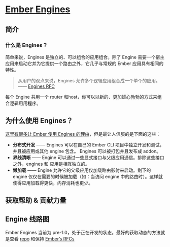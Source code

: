 # [Ember Engines](http://ember-engines.com/)

## 简介

### 什么是 Engines？

简单来说，Engines 是独立的、可以组合的应用组合。除了 Engine 需要一个宿主应用来启动它并为它提供一个路由之外，它几乎与常规的 Ember 应用具有相同的特性。

> 从用户的观点来说，Engines 允许多个逻辑应用组合成一个单个的应用。 —— [Engines RFC](https://github.com/emberjs/rfcs/blob/master/text/0010-engines.md)


每个 Engine 共用一个 router 和host，你可以以新的、更加雄心勃勃的方式来组合逻辑用用程序。

## 为什么使用 Engines？

[这里有很多让 Ember 使用 Engines 的理由](https://github.com/emberjs/rfcs/blob/master/text/0010-engines.md#motivation)，但是最让人信服的是下面的这些：

- **分布式开发** —— Engines 可以在自己的 Ember CLI 项目中独立开发和测试，并且被应用或其他 engine 包含。 Engines 可以被打包并且发布成 addon。
- **界线清晰** —— Engine 可以通过一些显式接口与父级应用通信。排除这些接口之外，engines 和 应用是相互独立的。
- **懒加载** —— Engine 允许它的父级应用仅加载路由影射来启动。剩下的 engine 仅仅在需要的时候被加载（如：当访问 engine 中的路由时）。这样就使得应用加载得更快，内存消耗也更少。

## 获取帮助 & 贡献力量

## Engine 线路图

Ember Engines 当前为 pre-1.0，处于正在开发的状态。最好的获取动态的方法就是查看 [repo](https://github.com/ember-engines/ember-engines) 和保持 [Ember’s RFCs](https://github.com/emberjs/rfcs/pulls)



